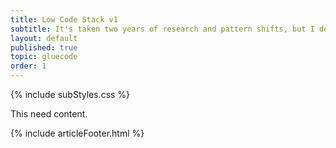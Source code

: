 ```yaml
---
title: Low Code Stack v1
subtitle: It's taken two years of research and pattern shifts, but I delivered a first, a low-code Ai stack.
layout: default
published: true
topic: gluecode
order: 1
---
```

 
{% include subStyles.css %}

This need content.

{% include articleFooter.html %}